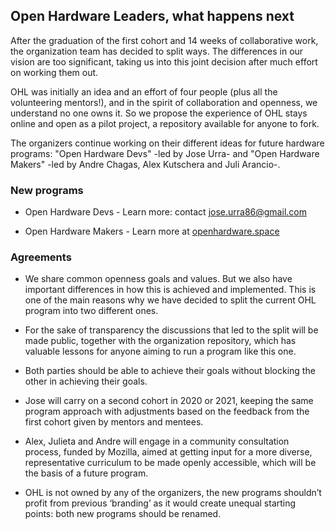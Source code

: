 ## Open Hardware Leaders, what happens next

After the graduation of the first cohort and 14 weeks of collaborative work, the organization team has decided to split ways. The differences in our vision are too significant, taking us into this joint decision after much effort on working them out.

OHL was initially an idea and an effort of four people (plus all the volunteering mentors!), and in the spirit of collaboration and openness, we understand no one owns it. So we propose the experience of OHL stays online and open as a pilot project, a repository available for anyone to fork.

The organizers continue working on their different ideas for future hardware programs: "Open Hardware Devs" -led by Jose Urra- and "Open Hardware Makers" -led by Andre Chagas, Alex Kutschera and Juli Arancio-.

### New programs

- Open Hardware Devs - Learn more: contact [jose.urra86@gmail.com](mailto:jose.urra86@gmail.com)

- Open Hardware Makers - Learn more at [openhardware.space](https://openhardware.space/)

### Agreements

- We share common openness goals and values. But we also have important differences in how this is achieved and implemented. This is one of the main reasons why we have decided to split the current OHL program into two different ones.

- For the sake of transparency the discussions that led to the split will be made public, together with the organization repository, which has valuable lessons for anyone aiming to run a program like this one.

- Both parties should be able to achieve their goals without blocking the other in achieving their goals.

- Jose will carry on a second cohort in 2020 or 2021, keeping the same program approach with adjustments based on the feedback from the first cohort given by mentors and mentees. 

- Alex, Julieta and Andre will engage in a community consultation process, funded by Mozilla, aimed at getting input for a more diverse, representative curriculum to be made openly accessible, which will be the basis of a future program. 

- OHL is not owned by any of the organizers, the new programs shouldn’t profit from previous ‘branding’ as it would create unequal starting points: both new programs should be renamed.
